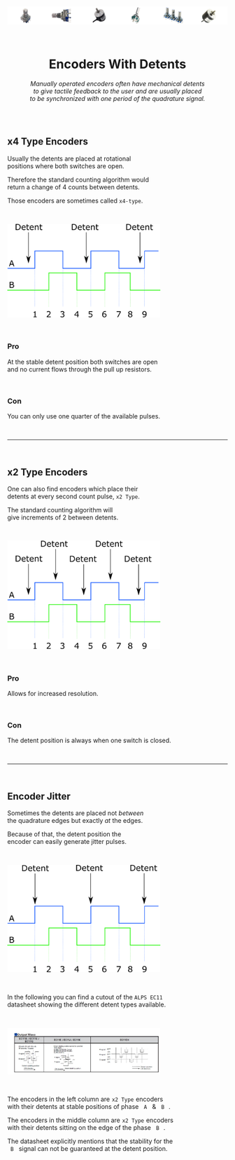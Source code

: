 
[![Banner]][Overview]

<br>

<div align = center>

# Encoders With Detents


*Manually operated encoders often have mechanical detents* <br>
*to give tactile feedback to the user and are usually placed <br>
to be synchronized with one period of the quadrature signal.*

</div>

<br>
<br>

## x4 Type Encoders

Usually the detents are placed at rotational <br>
positions where both switches are open. 

Therefore the standard counting algorithm would <br>
return a change of 4 counts between detents.

Those encoders are sometimes called `x4-type`.

<br>

<img
    src = '../Resources/Image/Detent/A.png'
    title = 'x4 Detents'
    width = 350
/>

<br>

### Pro

At the stable detent position both switches are open <br>
and no current flows through the pull up resistors.

<br>

### Con

You can only use one quarter of the available pulses. 

<br>

---

<br>

## x2 Type Encoders

One can also find encoders which place their <br>
detents at every second count pulse, `x2 Type`.

The standard counting algorithm will <br>
give increments of 2 between detents. 

<br>

<img
    src = '../Resources/Image/Detent/B.png'
    title = 'x2 Detents'
    width = 350
/>

<br>

### Pro

Allows for increased resolution.

<br>

### Con

The detent position is always when one switch is closed.

<br>

---

<br>

## Encoder Jitter

Sometimes the detents are placed not *between* <br>
the quadrature edges but exactly *at* the edges.

Because of that, the detent position the <br>
encoder can easily generate jitter pulses.

<br>

<img
    src = '../Resources/Image/Detent/C.png'
    title = 'x2 Detents'
    width = 350
/>

<br>

In the following you can find a cutout of the `ALPS EC11` <br>
datasheet showing the different detent types available.

<br>

<img
    src = '../Resources/Image/AlpsEC11.jpg'
    title = 'Alps EC11'
    width = 350
/>

<br>

The encoders in the left column are  `x2 Type`  encoders <br>
with their detents at stable positions of phase  ` A `  &  ` B ` .

The encoders in the middle column are  `x2 Type`  encoders <br>
with their detents sitting on the edge of the phase  ` B ` .

The datasheet explicitly mentions that the stability for the<br>
` B `  signal can not be guaranteed at the detent position.


<!----------------------------------------------------------------------------->

[Overview]: Overview.md
[Banner]: ../Resources/Image/Banner/Current.png

